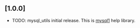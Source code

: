 ## [1.0.0]

* TODO: mysql_utils initial release. This is [mysql1](https://pub.dev/packages/mysql1) help library.
